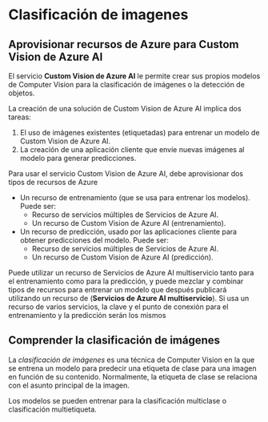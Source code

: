 # Clasificación de imagenes

## Aprovisionar recursos de Azure para Custom Vision de Azure AI

El servicio **Custom Vision de Azure AI** le permite crear sus propios modelos de Computer Vision para la clasificación de imágenes o la detección de objetos.

La creación de una solución de Custom Vision de Azure AI implica dos tareas:

1. El uso de imágenes existentes (etiquetadas) para entrenar un modelo de Custom Vision de Azure AI.
2. La creación de una aplicación cliente que envíe nuevas imágenes al modelo para generar predicciones.

Para usar el servicio Custom Vision de Azure AI, debe aprovisionar dos tipos de recursos de Azure

* Un recurso de entrenamiento (que se usa para entrenar los modelos). Puede ser:
    * Recurso de servicios múltiples de Servicios de Azure AI.
    * Un recurso de Custom Vision de Azure AI (entrenamiento).
* Un recurso de predicción, usado por las aplicaciones cliente para obtener predicciones del modelo. Puede ser:
    * Recurso de servicios múltiples de Servicios de Azure AI.
    * Un recurso de Custom Vision de Azure AI (predicción).

Puede utilizar un recurso de Servicios de Azure AI multiservicio tanto para el entrenamiento como para la predicción, y puede mezclar y combinar tipos de recursos para entrenar un modelo que después publicará utilizando un recurso de (**Servicios de Azure AI multiservicio**). Si usa un recurso de varios servicios, la clave y el punto de conexión para el entrenamiento y la predicción serán los mismos

## Comprender la clasificación de imágenes

La *clasificación de imágenes* es una técnica de Computer Vision en la que se entrena un modelo para predecir una etiqueta de clase para una imagen en función de su contenido. Normalmente, la etiqueta de clase se relaciona con el asunto principal de la imagen.

Los modelos se pueden entrenar para la clasificación multiclase o clasificación multietiqueta.

